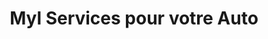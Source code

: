 ---
title: "Myl Services pour votre Auto"
url: /tullins/myl-services-pour-votre-auto/
shop: voiture
---